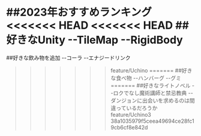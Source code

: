 ##2023年おすすめランキング
<<<<<<< HEAD
<<<<<<< HEAD
##好きなUnity
--TileMap
--RigidBody
=======
##好きな飲み物を追加
--コーラ
--エナジードリンク
>>>>>>> feature/Uchino
=======
##好きな食べ物
--ハンバーグ
--グミ
=======
##好きなライトノベル
--ロクでなし魔術講師と禁忌教典
--ダンジョンに出会いを求めるのは間違っているだろうか
>>>>>>> feature/Uchino3
>>>>>>> 38a1035979f5ceea49694ce28fc19cb6cf8e842d
